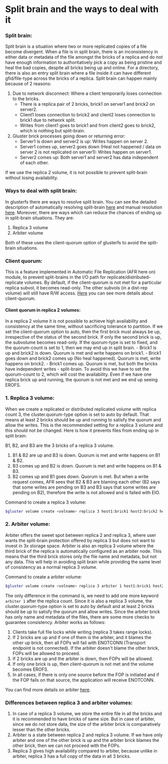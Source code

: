 # Split brain and the ways to deal with it

### Split brain:
Split brain is a situation where two or more replicated copies of a file become divergent. When a file is in split brain, there is an inconsistency in either data or metadata of the file amongst the bricks of a replica and do not have enough information to authoritatively pick a copy as being pristine and heal the bad copies, despite all bricks being up and online. For a directory, there is also an entry split brain where a file inside it can have different gfid/file-type across the bricks of a replica. Split brain can happen mainly because of 2 reasons:
1. Due to network disconnect:
Where a client temporarily loses connection to the bricks.
    - There is a replica pair of 2 bricks, brick1 on server1 and brick2 on server2.
    - Client1 loses connection to brick2 and client2 loses connection to brick1 due to network split.
    - Writes from client1 goes to brick1 and from client2 goes to brick2, which is nothing but split-brain.
2. Gluster brick processes going down or returning error:
    - Server1 is down and server2 is up: Writes happen on server 2.
    - Server1 comes up, server2 goes down (Heal not happened / data on server 2 is not replicated on server1): Writes happen on server1.
    - Server2 comes up: Both server1 and server2 has data independent of each other.

If we use the replica 2 volume, it is not possible to prevent split-brain without losing availability.

### Ways to deal with split brain:
In glusterfs there are ways to resolve split brain. You can see the detailed description of automatically resolving split-brain [here](../Troubleshooting/heal-info-and-split-brain-resolution.md) and manual resolution [here](../Troubleshooting/split-brain.md). Moreover, there are ways which can reduce the chances of ending up in split-brain situations. They are:
1. Replica 3 volume
2. Arbiter volume

Both of these uses the client-quorum option of glusterfs to avoid the split-brain situations.

### Client quorum:
This is a feature implemented in Automatic File Replication (AFR here on) module, to prevent split-brains in the I/O path for replicate/distributed-replicate volumes. By default, if the client-quorum is not met for a particular replica subvol, it becomes read-only. The other subvols (in a dist-rep volume) will still have R/W access. [Here](arbiter-volumes-and-quorum.md#client-quorum) you can see more details about client-quorum.

#### Client quorum in replica 2 volumes:
In a replica 2 volume it is not possible to achieve high availability and consistency at the same time, without sacrificing tolerance to partition. If we set the client-quorum option to auto, then the first brick must always be up, irrespective of the status of the second brick. If only the second brick is up, the subvolume becomes read-only.
If the quorum-type is set to fixed, and the quorum-count is set to 1, then we may end up in split brain.
    - Brick1 is up and brick2 is down. Quorum is met and write happens on brick1.
    - Brick1 goes down and brick2 comes up (No heal happened). Quorum is met, write happens on brick2.
    - Brick1 comes up. Quorum is met, but both the bricks have independent writes - split-brain.
To avoid this we have to set the quorum-count to 2, which will cost the availability. Even if we have one replica brick up and running, the quorum is not met and we end up seeing EROFS.

### 1. Replica 3 volume:
When we create a replicated or distributed replicated volume with replica count 3, the cluster.quorum-type option is set to auto by default. That means at least 2 bricks should be up and running to satisfy the quorum and allow the writes. This is the recommended setting for a replica 3 volume and this should not be changed. Here is how it prevents files from ending up in split brain:

B1, B2, and B3 are the 3 bricks of a replica 3 volume.
1. B1 & B2 are up and B3 is down. Quorum is met and write happens on B1 & B2.
2. B3 comes up and B2 is down. Quorum is met and write happens on B1 & B3.
3. B2 comes up and B1 goes down. Quorum is met. But when a write request comes, AFR sees that B2 & B3 are blaming each other (B2 says that some writes are pending on B3 and B3 says that some writes are pending on B2), therefore the write is not allowed and is failed with EIO.

Command to create a replica 3 volume:
```sh
$gluster volume create <volname> replica 3 host1:brick1 host2:brick2 host3:brick3
```

### 2. Arbiter volume:
Arbiter offers the sweet spot between replica 2 and replica 3, where user wants the split-brain protection offered by replica 3 but does not want to invest in 3x storage space. Arbiter is also an replica 3 volume where the third brick of the replica is automatically configured as an arbiter node. This means that the third brick stores only the file name and metadata, but not any data. This will help in avoiding split brain while providing the same level of consistency as a normal replica 3 volume.

Command to create a arbiter volume:
```sh
$gluster volume create <volname> replica 3 arbiter 1 host1:brick1 host2:brick2 host3:brick3
```

The only difference in the command is, we need to add one more keyword ``` arbiter 1 ``` after the replica count. Since it is also a replica 3 volume, the cluster.quorum-type option is set to auto by default and at least 2 bricks should be up to satisfy the quorum and allow writes.
Since the arbiter brick has only name and metadata of the files, there are some more checks to guarantee consistency. Arbiter works as follows:

1. Clients take full file locks while writing (replica 3 takes range locks).
2. If 2 bricks are up and if one of them is the arbiter, and it blames the other up brick, then all FOPs will fail with ENOTCONN (Transport endpoint is not connected). If the arbiter doesn't blame the other brick, FOPs will be allowed to proceed.
3. If 2 bricks are up and the arbiter is down, then FOPs will be allowed.
4. If only one brick is up, then client-quorum is not met and the volume becomes EROFS.
5. In all cases, if there is only one source before the FOP is initiated and if the FOP fails on that source, the application will receive ENOTCONN.

You can find more details on arbiter [here](arbiter-volumes-and-quorum.md).

### Differences between replica 3 and arbiter volumes:
1. In case of a replica 3 volume, we store the entire file in all the bricks and it is recommended to have bricks of same size. But in case of arbiter, since we do not store data, the size of the arbiter brick is comparatively lesser than the other bricks.
2. Arbiter is a state between replica 2 and replica 3 volume. If we have only arbiter and one of the other brick is up and the arbiter brick blames the other brick, then we can not proceed with the FOPs.
4. Replica 3 gives high availability compared to arbiter, because unlike in arbiter, replica 3 has a full copy of the data in all 3 bricks.
